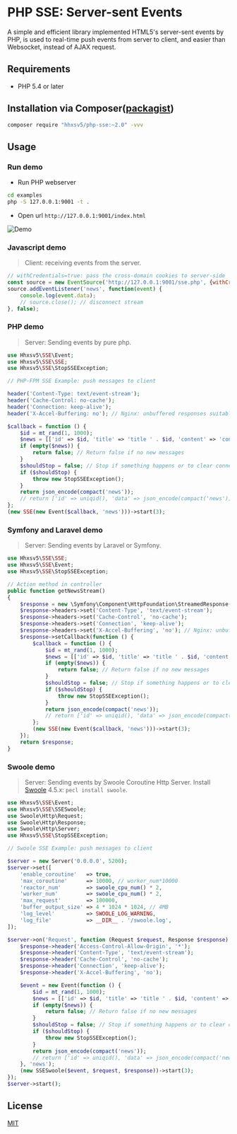 PHP SSE: Server-sent Events
======

A simple and efficient library implemented HTML5's server-sent events by PHP, is used to real-time push events from server to client, and easier than Websocket, instead of AJAX request.

## Requirements

* PHP 5.4 or later

## Installation via Composer([packagist](https://packagist.org/packages/hhxsv5/php-sse))

```BASH
composer require "hhxsv5/php-sse:~2.0" -vvv
```

## Usage
### Run demo

- Run PHP webserver
```Bash
cd examples
php -S 127.0.0.1:9001 -t .
```

- Open url `http://127.0.0.1:9001/index.html`

![Demo](https://raw.githubusercontent.com/hhxsv5/php-sse/master/sse.png)

### Javascript demo
> Client: receiving events from the server.

```Javascript
// withCredentials=true: pass the cross-domain cookies to server-side
const source = new EventSource('http://127.0.0.1:9001/sse.php', {withCredentials:true});
source.addEventListener('news', function(event) {
    console.log(event.data);
    // source.close(); // disconnect stream
}, false);
```

### PHP demo
> Server: Sending events by pure php.

```PHP
use Hhxsv5\SSE\Event;
use Hhxsv5\SSE\SSE;
use Hhxsv5\SSE\StopSSEException;

// PHP-FPM SSE Example: push messages to client

header('Content-Type: text/event-stream');
header('Cache-Control: no-cache');
header('Connection: keep-alive');
header('X-Accel-Buffering: no'); // Nginx: unbuffered responses suitable for Comet and HTTP streaming applications

$callback = function () {
    $id = mt_rand(1, 1000);
    $news = [['id' => $id, 'title' => 'title ' . $id, 'content' => 'content ' . $id]]; // Get news from database or service.
    if (empty($news)) {
        return false; // Return false if no new messages
    }
    $shouldStop = false; // Stop if something happens or to clear connection, browser will retry
    if ($shouldStop) {
        throw new StopSSEException();
    }
    return json_encode(compact('news'));
    // return ['id' => uniqid(), 'data' => json_encode(compact('news'))]; // Custom event Id
};
(new SSE(new Event($callback, 'news')))->start(3);
```

### Symfony and Laravel demo
> Server: Sending events by Laravel or Symfony.

```PHP
use Hhxsv5\SSE\SSE;
use Hhxsv5\SSE\Event;
use Hhxsv5\SSE\StopSSEException;

// Action method in controller
public function getNewsStream()
{
    $response = new \Symfony\Component\HttpFoundation\StreamedResponse();
    $response->headers->set('Content-Type', 'text/event-stream');
    $response->headers->set('Cache-Control', 'no-cache');
    $response->headers->set('Connection', 'keep-alive');
    $response->headers->set('X-Accel-Buffering', 'no'); // Nginx: unbuffered responses suitable for Comet and HTTP streaming applications
    $response->setCallback(function () {
        $callback = function () {
            $id = mt_rand(1, 1000);
            $news = [['id' => $id, 'title' => 'title ' . $id, 'content' => 'content ' . $id]]; // Get news from database or service.
            if (empty($news)) {
                return false; // Return false if no new messages
            }
            $shouldStop = false; // Stop if something happens or to clear connection, browser will retry
            if ($shouldStop) {
                throw new StopSSEException();
            }
            return json_encode(compact('news'));
            // return ['id' => uniqid(), 'data' => json_encode(compact('news'))]; // Custom event Id
        };
        (new SSE(new Event($callback, 'news')))->start(3);
    });
    return $response;
}
```

### Swoole demo
> Server: Sending events by Swoole Coroutine Http Server.
> Install [Swoole](https://github.com/swoole/swoole-src) 4.5.x: `pecl install swoole`.

```php
use Hhxsv5\SSE\Event;
use Hhxsv5\SSE\SSESwoole;
use Swoole\Http\Request;
use Swoole\Http\Response;
use Swoole\Http\Server;
use Hhxsv5\SSE\StopSSEException;

// Swoole SSE Example: push messages to client

$server = new Server('0.0.0.0', 5200);
$server->set([
    'enable_coroutine'   => true,
    'max_coroutine'      => 10000, // worker_num*10000
    'reactor_num'        => swoole_cpu_num() * 2,
    'worker_num'         => swoole_cpu_num() * 2,
    'max_request'        => 100000,
    'buffer_output_size' => 4 * 1024 * 1024, // 4MB
    'log_level'          => SWOOLE_LOG_WARNING,
    'log_file'           => __DIR__ . '/swoole.log',
]);

$server->on('Request', function (Request $request, Response $response) use ($server) {
    $response->header('Access-Control-Allow-Origin', '*');
    $response->header('Content-Type', 'text/event-stream');
    $response->header('Cache-Control', 'no-cache');
    $response->header('Connection', 'keep-alive');
    $response->header('X-Accel-Buffering', 'no');

    $event = new Event(function () {
        $id = mt_rand(1, 1000);
        $news = [['id' => $id, 'title' => 'title ' . $id, 'content' => 'content ' . $id]]; // Get news from database or service.
        if (empty($news)) {
            return false; // Return false if no new messages
        }
        $shouldStop = false; // Stop if something happens or to clear connection, browser will retry
        if ($shouldStop) {
            throw new StopSSEException();
        }
        return json_encode(compact('news'));
        // return ['id' => uniqid(), 'data' => json_encode(compact('news'))]; // Custom event Id
    }, 'news');
    (new SSESwoole($event, $request, $response))->start(3);
});
$server->start();
```

## License

[MIT](https://github.com/hhxsv5/php-sse/blob/master/LICENSE)
